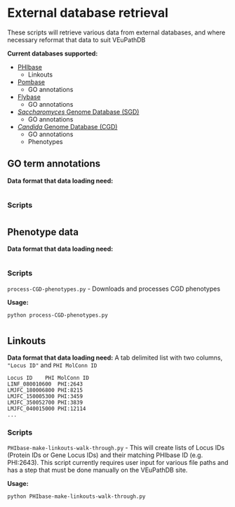 # External database retrieval
These scripts will retrieve various data from external databases, and where necessary reformat that data to suit VEuPathDB

**Current databases supported:**
- [PHIbase](http://www.phi-base.org/)
    - Linkouts
- [Pombase](https://www.pombase.org/)
    - GO annotations 
- [Flybase](http://flybase.org/)
    - GO annotations 
- [*Saccharomyces* Genome Database (SGD)](https://www.yeastgenome.org/)
    - GO annotations 
- [*Candida* Genome Database (CGD)](http://www.candidagenome.org/)
    - GO annotations
    - Phenotypes 

## GO term annotations
**Data format that data loading need:**
```

```

### Scripts

#
## Phenotype data
**Data format that data loading need:**
```

```

### Scripts

`process-CGD-phenotypes.py` - Downloads and processes CGD phenotypes

**Usage:**
```
python process-CGD-phenotypes.py
```

#
## Linkouts
**Data format that data loading need:**
A tab delimited list with two columns, `"Locus ID"` and `PHI MolConn ID`
```
Locus ID	PHI MolConn ID
LINF_080010600	PHI:2643
LMJFC_180006800	PHI:8215
LMJFC_150005300	PHI:3459
LMJFC_350052700	PHI:3839
LMJFC_040015000	PHI:12114
...
```

### Scripts

`PHIbase-make-linkouts-walk-through.py` - This will create lists of Locus IDs (Protein IDs or Gene Locus IDs) and their matching PHIbase ID (e.g. PHI:2643). 
This script currently requires user input for various file paths and has a step that must be done manually on the VEuPathDB site. 

**Usage:**
```
python PHIbase-make-linkouts-walk-through.py
```
